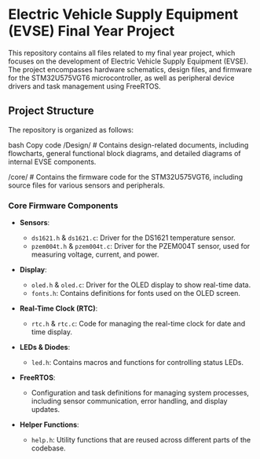 # **Electric Vehicle Supply Equipment (EVSE) Final Year Project**

This repository contains all files related to my final year project, which focuses on the development of Electric Vehicle Supply Equipment (EVSE). The project encompasses hardware schematics, design files, and firmware for the STM32U575VGT6 microcontroller, as well as peripheral device drivers and task management using FreeRTOS.

## **Project Structure**
The repository is organized as follows:

bash
Copy code
/Design/                # Contains design-related documents, including flowcharts, general functional block diagrams, and detailed diagrams of internal EVSE components.

/core/                  # Contains the firmware code for the STM32U575VGT6, including source files for various sensors and peripherals.

### **Core Firmware Components**

- **Sensors**:
  - `ds1621.h` & `ds1621.c`: Driver for the DS1621 temperature sensor.
  - `pzem004t.h` & `pzem004t.c`: Driver for the PZEM004T sensor, used for measuring voltage, current, and power.

- **Display**:
  - `oled.h` & `oled.c`: Driver for the OLED display to show real-time data.
  - `fonts.h`: Contains definitions for fonts used on the OLED screen.

- **Real-Time Clock (RTC)**:
  - `rtc.h` & `rtc.c`: Code for managing the real-time clock for date and time display.

- **LEDs & Diodes**:
  - `led.h`: Contains macros and functions for controlling status LEDs.

- **FreeRTOS**:
  - Configuration and task definitions for managing system processes, including sensor communication, error handling, and display updates.

- **Helper Functions**:
  - `help.h`: Utility functions that are reused across different parts of the codebase.
